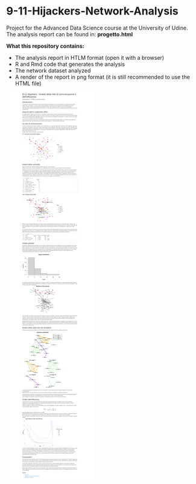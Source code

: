 # 9-11-Hijackers-Network-Analysis
Project for the Advanced Data Science course at the University of Udine.
The analysis report can be found in:  **progetto.html**

**What this repository contains:**
- The analysis report in HTLM format (open it with a browser)
- R and Rmd code that generates the analysis
- The network dataset analyzed
- A render of the report in png format (it is still recommended to use the HTML file)

![png](readme_img.png)
